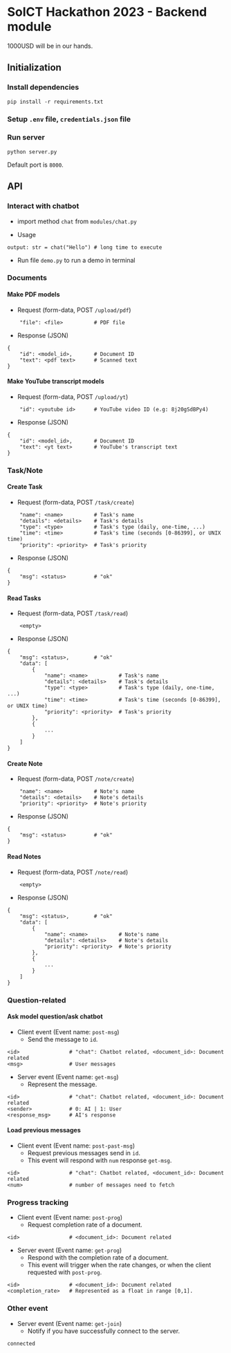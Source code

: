# SoICT Hackathon 2023 - Backend module
1000USD will be in our hands.

## Initialization

### Install dependencies
```
pip install -r requirements.txt
```

### Setup `.env` file, `credentials.json` file

### Run server
```
python server.py
```
Default port is `8000`.

## API

### Interact with chatbot

- import method `chat` from `modules/chat.py`

- Usage
```
output: str = chat("Hello") # long time to execute
```

- Run file `demo.py` to run a demo in terminal

### Documents
#### Make PDF models
- Request (form-data, POST `/upload/pdf`)
```
    "file": <file>          # PDF file
```
- Response (JSON)
```
{
    "id": <model_id>,       # Document ID
    "text": <pdf text>      # Scanned text 
}
```

#### Make YouTube transcript models
- Request (form-data, POST `/upload/yt`)
```
    "id": <youtube id>      # YouTube video ID (e.g: 8j20gSdBPy4)
```
- Response (JSON)
```
{
    "id": <model_id>,       # Document ID
    "text": <yt text>       # YouTube's transcript text
}
```

### Task/Note
#### Create Task
- Request (form-data, POST `/task/create`)
```
    "name": <name>          # Task's name
    "details": <details>    # Task's details
    "type": <type>          # Task's type (daily, one-time, ...)
    "time": <time>          # Task's time (seconds [0-86399], or UNIX time)
    "priority": <priority>  # Task's priority
```
- Response (JSON)
```
{
    "msg": <status>         # "ok"
}
```
#### Read Tasks
- Request (form-data, POST `/task/read`)
```
    <empty>
```
- Response (JSON)
```
{
    "msg": <status>,        # "ok"
    "data": [
        {
            "name": <name>          # Task's name
            "details": <details>    # Task's details
            "type": <type>          # Task's type (daily, one-time, ...)
            "time": <time>          # Task's time (seconds [0-86399], or UNIX time)
            "priority": <priority>  # Task's priority
        },
        {
            ...
        }
    ]
}
```

#### Create Note
- Request (form-data, POST `/note/create`)
```
    "name": <name>          # Note's name
    "details": <details>    # Note's details
    "priority": <priority>  # Note's priority
```
- Response (JSON)
```
{
    "msg": <status>         # "ok"
}
```
#### Read Notes
- Request (form-data, POST `/note/read`)
```
    <empty>
```
- Response (JSON)
```
{
    "msg": <status>,        # "ok"
    "data": [
        {
            "name": <name>          # Note's name
            "details": <details>    # Note's details
            "priority": <priority>  # Note's priority
        },
        {
            ...
        }
    ]
}
```

### Question-related
#### Ask model question/ask chatbot
- Client event (Event name: `post-msg`)
    + Send the message to `id`.
```
<id>                # "chat": Chatbot related, <document_id>: Document related
<msg>               # User messages
```

- Server event (Event name: `get-msg`)
    + Represent the message.
```
<id>                # "chat": Chatbot related, <document_id>: Document related
<sender>            # 0: AI | 1: User
<response_msg>      # AI's response
```

#### Load previous messages
- Client event (Event name: `post-past-msg`)
    + Request previous messages send in `id`.
    + This event will respond with `num` response `get-msg`.
```
<id>                # "chat": Chatbot related, <document_id>: Document related
<num>               # number of messages need to fetch
```

### Progress tracking
- Client event (Event name: `post-prog`)
    + Request completion rate of a document.
```
<id>                # <document_id>: Document related
```

- Server event (Event name: `get-prog`)
    + Respond with the completion rate of a document.
    + This event will trigger when the rate changes, or when the client requested with `post-prog`.
```
<id>                # <document_id>: Document related
<completion_rate>   # Represented as a float in range [0,1].
```

### Other event
- Server event (Event name: `get-join`)
    + Notify if you have successfully connect to the server.
```
connected
```